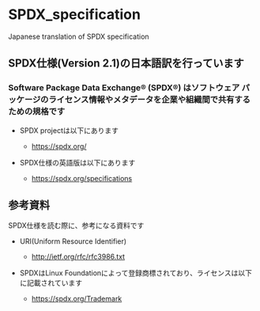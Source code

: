 # SPDX_specification
Japanese translation of SPDX specification

## SPDX仕様(Version 2.1)の日本語訳を行っています

### Software Package Data Exchange® (SPDX®) はソフトウェア パッケージのライセンス情報やメタデータを企業や組織間で共有するための規格です

* SPDX projectは以下にあります
  * https://spdx.org/

* SPDX仕様の英語版は以下にあります
  * https://spdx.org/specifications


## 参考資料
SPDX仕様を読む際に、参考になる資料です
* URI(Uniform Resource Identifier)
  * http://ietf.org/rfc/rfc3986.txt

* SPDXはLinux Foundationによって登録商標されており、ライセンスは以下に記載されています
  * https://spdx.org/Trademark
  
  
